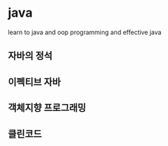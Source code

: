 # java
learn to java and oop programming and effective java

## 자바의 정석
## 이펙티브 자바
## 객체지향 프로그래밍
## 클린코드
